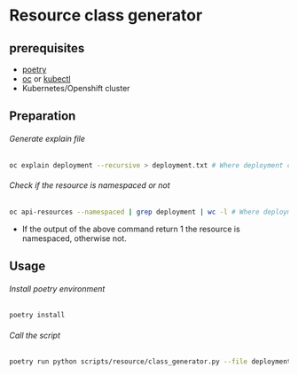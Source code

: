 # Resource class generator

## prerequisites

- [poetry](https://python-poetry.org/)
- [oc](https://mirror.openshift.com/pub/openshift-v4/x86_64/clients/ocp/stable/) or [kubectl](https://kubernetes.io/docs/tasks/tools/)
- Kubernetes/Openshift cluster

## Preparation

###### Generate explain file

```bash
oc explain deployment --recursive > deployment.txt # Where deployment can be any KIND in the cluster

```

###### Check if the resource is namespaced or not

```bash
oc api-resources --namespaced | grep deployment | wc -l # Where deployment is the same KIND from `oc explain` command

```

- If the output of the above command return 1 the resource is namespaced, otherwise not.

## Usage

###### Install poetry environment

```bash
poetry install
```

###### Call the script

```bash
poetry run python scripts/resource/class_generator.py --file deployment.txt -ns --api-link <link to resource API or DOC>
```
